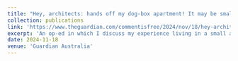 ```yaml
---
title: "Hey, architects: hands off my dog-box apartment! It may be small and dark, but it beats the alternative"
collection: publications
link: 'https://www.theguardian.com/commentisfree/2024/nov/18/hey-architects-hands-off-my-dog-box-apartment-it-may-be-small-and-dark-but-it-beats-the-alternative'
excerpt: 'An op-ed in which I discuss my experience living in a small apartment and the implications of high minumum apartment size and other standards. .'
date: 2024-11-18
venue: 'Guardian Australia'
---
```


